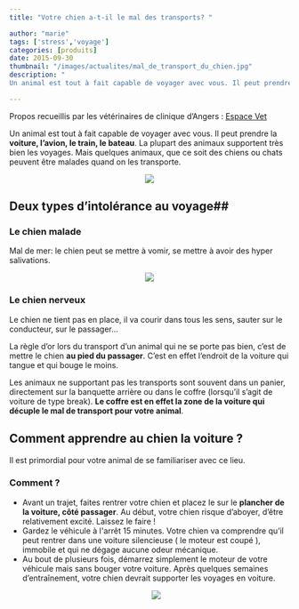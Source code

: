 ```yaml
---
title: "Votre chien a-t-il le mal des transports? "

author: "marie"
tags: ['stress','voyage']
categories: [produits]
date: 2015-09-30
thumbnail: "/images/actualites/mal_de_transport_du_chien.jpg"
description: "
Un animal est tout à fait capable de voyager avec vous. Il peut prendre la voiture, l’avion, le train, le bateau. La plupart des animaux supportent très bien les voyages. Mais quelques animaux, que ce soit des chiens ou chats peuvent être malades quand on les transporte.  "

---
```

Propos recueillis par les vétérinaires de clinique d’Angers</b> : <a href="http://www.espace-vet.fr/" title="Espace Vet" >Espace Vet</a>

Un animal est tout à fait capable de voyager avec vous. Il peut prendre la <b>voiture, l’avion, le train, le bateau</b>. La plupart des animaux supportent très bien les voyages. Mais quelques animaux, que ce soit des chiens ou chats peuvent être malades quand on les transporte.






<p align="center"><img src= "/images/actualites/mal_de_transport_du_chien.jpg"></p>



## Deux types d’intolérance au voyage##

### Le chien malade ###

Mal de mer: le chien peut se mettre à vomir, se mettre à avoir des hyper salivations.

<p align="center"><img src= "/images/actualites/chien-vomit.jpg"</p>

### Le chien nerveux ###

Le chien ne tient pas en place, il va courir dans tous les sens, sauter sur le conducteur, sur le passager...

La règle d’or lors du transport d’un animal qui ne se porte pas bien, c’est de mettre le chien <b>au pied du passager</b>. C’est en effet l’endroit de la voiture qui tangue et qui bouge le moins.

Les animaux ne supportant pas les transports sont souvent dans un panier, directement sur la banquette arrière ou dans le coffre (lorsqu’il s’agit de voiture de type break). <b>Le coffre est en effet la zone de la voiture qui décuple le mal de transport pour votre animal</b>.

## Comment apprendre au chien la voiture ? ##
Il est primordial pour votre animal de se familiariser avec ce lieu.

### Comment ? ###

<ul> <li> Avant un trajet, faites rentrer votre chien et placez le sur le <b>plancher de la voiture, côté passager</b>. Au début, votre chien risque d’aboyer, d’être relativement excité. Laissez le faire ! </li>

 <li>Gardez le véhicule à l'arrêt 15 minutes. Votre chien va comprendre qu’il peut rentrer dans une voiture silencieuse ( le moteur est coupé ), immobile  et qui ne dégage aucune odeur mécanique. </li>

 <li>Au bout de plusieurs fois,  démarrez simplement le moteur de votre véhicule mais sans bouger votre voiture. Après quelques semaines d’entraînement,  votre chien devrait supporter les voyages en voiture.</li>

 <p align="center"><img src= "/images/actualites/chien-voiture-conseils-securite.jpg"</p>




